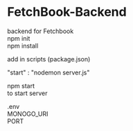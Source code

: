 # FetchBook-Backend
backend for Fetchbook
<br>npm init
<br>npm install

add in scripts (package.json)
 
 "start" : "nodemon server.js"

npm start <br>
to start server

.env <br>
MONOGO_URI <br>
PORT <br>
